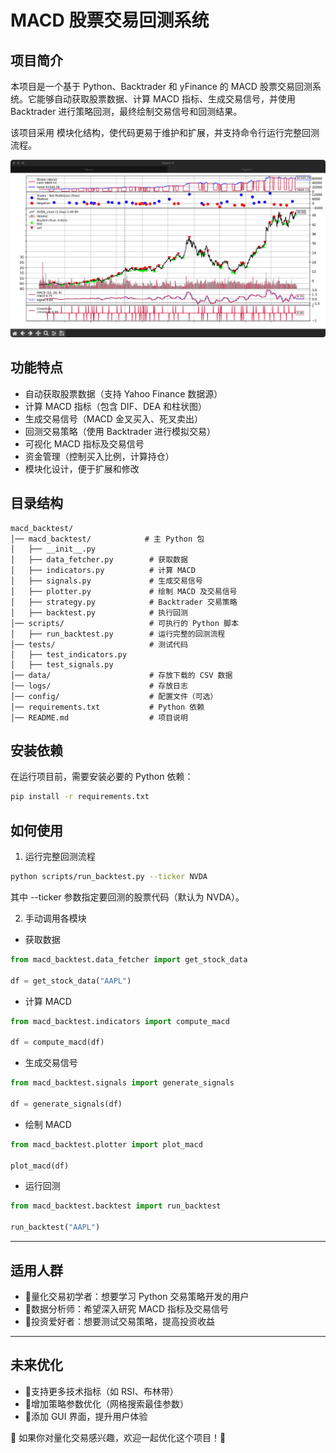 # MACD 股票交易回测系统

## 项目简介

本项目是一个基于 Python、Backtrader 和 yFinance 的 MACD 股票交易回测系统。它能够自动获取股票数据、计算 MACD 指标、生成交易信号，并使用
Backtrader 进行策略回测，最终绘制交易信号和回测结果。

该项目采用 模块化结构，使代码更易于维护和扩展，并支持命令行运行完整回测流程。

![img.png](img/img.png)

## 功能特点

- 自动获取股票数据（支持 Yahoo Finance 数据源）
- 计算 MACD 指标（包含 DIF、DEA 和柱状图）
- 生成交易信号（MACD 金叉买入、死叉卖出）
- 回测交易策略（使用 Backtrader 进行模拟交易）
- 可视化 MACD 指标及交易信号
- 资金管理（控制买入比例，计算持仓）
- 模块化设计，便于扩展和修改

## 目录结构

```
macd_backtest/
│── macd_backtest/            # 主 Python 包
│   ├── __init__.py
│   ├── data_fetcher.py        # 获取数据
│   ├── indicators.py          # 计算 MACD
│   ├── signals.py             # 生成交易信号
│   ├── plotter.py             # 绘制 MACD 及交易信号
│   ├── strategy.py            # Backtrader 交易策略
│   ├── backtest.py            # 执行回测
│── scripts/                   # 可执行的 Python 脚本
│   ├── run_backtest.py        # 运行完整的回测流程
│── tests/                     # 测试代码
│   ├── test_indicators.py
│   ├── test_signals.py
│── data/                      # 存放下载的 CSV 数据
│── logs/                      # 存放日志
│── config/                    # 配置文件（可选）
│── requirements.txt           # Python 依赖
│── README.md                  # 项目说明

```

## 安装依赖

在运行项目前，需要安装必要的 Python 依赖：

```bash
pip install -r requirements.txt
```

## 如何使用

1. 运行完整回测流程

```bash
python scripts/run_backtest.py --ticker NVDA
```

其中 --ticker 参数指定要回测的股票代码（默认为 NVDA）。

2. 手动调用各模块

- 获取数据

```python
from macd_backtest.data_fetcher import get_stock_data

df = get_stock_data("AAPL")
```

- 计算 MACD

```python
from macd_backtest.indicators import compute_macd

df = compute_macd(df)
```

- 生成交易信号

```python
from macd_backtest.signals import generate_signals

df = generate_signals(df)
```

- 绘制 MACD

```python
from macd_backtest.plotter import plot_macd

plot_macd(df)
```

- 运行回测

```python
from macd_backtest.backtest import run_backtest

run_backtest("AAPL")
```

---

## 适用人群

- 📌量化交易初学者：想要学习 Python 交易策略开发的用户
- 📌数据分析师：希望深入研究 MACD 指标及交易信号
- 📌投资爱好者：想要测试交易策略，提高投资收益

---

## 未来优化

- 🔹支持更多技术指标（如 RSI、布林带）
- 🔹增加策略参数优化（网格搜索最佳参数）
- 🔹添加 GUI 界面，提升用户体验

🎯 如果你对量化交易感兴趣，欢迎一起优化这个项目！🚀